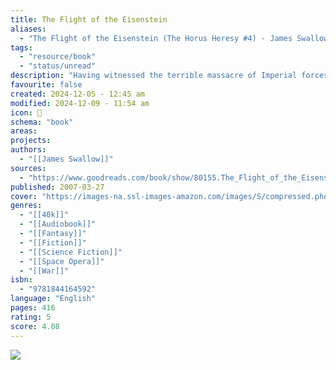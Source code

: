 ```yaml
---
title: The Flight of the Eisenstein
aliases:
  - "The Flight of the Eisenstein (The Horus Heresy #4) - James Swallow"
tags:
  - "resource/book"
  - "status/unread"
description: "Having witnessed the terrible massacre of Imperial forces on Isstvan III, Death Guard Captain Garro seizes a ship and sets a course for Terra to warn the Emperor of Horus' treachery. But when the fleeing Eisenstein is damaged by enemy fire, it becomes stranded in the warp - the realm of the Dark Powers. Can Garro and his men survive the depredations of Chaos and get his warning to the Emperor before Horus' plans reach fruition?"
favourite: false
created: 2024-12-05 - 12:45 am
modified: 2024-12-09 - 11:54 am
icon: 📘
schema: "book"
areas: 
projects: 
authors:
  - "[[James Swallow]]"
sources:
  - "https://www.goodreads.com/book/show/80155.The_Flight_of_the_Eisenstein?ref=nav_sb_ss_1_24"
published: 2007-03-27
cover: "https://images-na.ssl-images-amazon.com/images/S/compressed.photo.goodreads.com/books/1387725809i/80155.jpg"
genres:
  - "[[40k]]"
  - "[[Audiobook]]"
  - "[[Fantasy]]"
  - "[[Fiction]]"
  - "[[Science Fiction]]"
  - "[[Space Opera]]"
  - "[[War]]"
isbn:
  - "9781844164592"
language: "English"
pages: 416
rating: 5
score: 4.08
---
```


![](https://images-na.ssl-images-amazon.com/images/S/compressed.photo.goodreads.com/books/1387725809i/80155.jpg)
